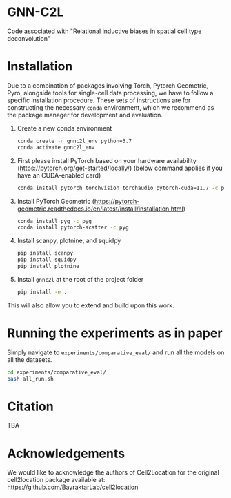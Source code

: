 # GNN-C2L

Code associated with "Relational inductive biases in spatial cell type deconvolution"

# Installation

Due to a combination of packages involving Torch, Pytorch Geometric, Pyro, alongside tools for single-cell data processing, we have to follow a specific installation procedure. These sets of instructions are for constructing the necessary `conda` environment, which we recommend as the package manager for development and evaluation.

1. Create a new conda environment
    ```bash
    conda create -n gnnc2l_env python=3.7
    conda activate gnnc2l_env
    ```
2. First please install PyTorch based on your hardware availability (https://pytorch.org/get-started/locally/) (below command applies if you have an CUDA-enabled card)
    ```bash
    conda install pytorch torchvision torchaudio pytorch-cuda=11.7 -c pytorch -c nvidia
    ```
3. Install PyTorch Geometric (https://pytorch-geometric.readthedocs.io/en/latest/install/installation.html)
    ```bash
    conda install pyg -c pyg
    conda install pytorch-scatter -c pyg
    ```
4. Install scanpy, plotnine, and squidpy
    ```bash
    pip install scanpy
    pip install squidpy
    pip install plotnine
    ```
5. Install `gnnc2l` at the root of the project folder
    ```bash
    pip install -e .
    ```

This will also allow you to extend and build upon this work.

# Running the experiments as in paper

Simply navigate to `experiments/comparative_eval/` and run all the models on all the datasets.

```bash
cd experiments/comparative_eval/
bash all_run.sh
```

# Citation

TBA

# Acknowledgements

We would like to acknowledge the authors of Cell2Location for the original cell2location package available at: https://github.com/BayraktarLab/cell2location